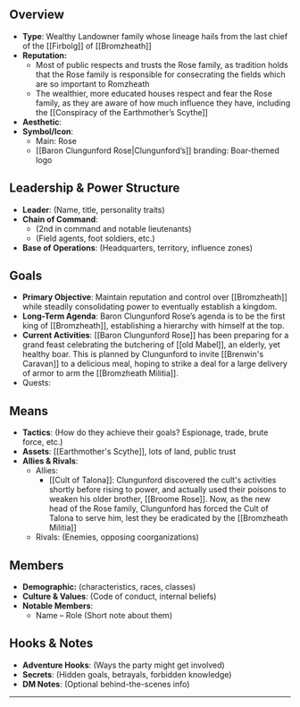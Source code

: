 ## Overview
- **Type**: Wealthy Landowner family whose lineage hails from the last chief of the [[Firbolg]] of [[Bromzheath]]
- **Reputation:** 
	- Most of public respects and trusts the Rose family, as tradition holds that the Rose family is responsible for consecrating the fields which are so important to Romzheath
	- The wealthier, more educated houses respect and fear the Rose family, as they are aware of how much influence they have, including the [[Conspiracy of the Earthmother’s Scythe]]
- **Aesthetic**: 
- **Symbol/Icon**: 
	- Main: Rose 
	+ [[Baron Clungunford Rose|Clungunford’s]] branding: Boar-themed logo

## Leadership & Power Structure
- **Leader**: (Name, title, personality traits)
- **Chain of Command**:
  - (2nd in command and notable lieutenants)
  - (Field agents, foot soldiers, etc.)
- **Base of Operations**: (Headquarters, territory, influence zones)

## Goals
- **Primary Objective**: Maintain reputation and control over [[Bromzheath]] while steadily consolidating power to eventually establish a kingdom.
- **Long-Term Agenda**: Baron Clungunford Rose’s agenda is to be the first king of [[Bromzheath]], establishing a hierarchy with himself at the top.
- **Current Activities**: [[Baron Clungunford Rose]] has been preparing for a grand feast celebrating the butchering of [[old Mabel]], an elderly, yet healthy boar. This is planned by Clungunford to invite [[Brenwin's Caravan]] to a delicious meal, hoping to strike a deal for a large delivery of armor to arm the [[Bromzheath Militia]]. 
- Quests: 

## Means
- **Tactics**: (How do they achieve their goals? Espionage, trade, brute force, etc.)
- **Assets**: [[Earthmother's Scythe]], lots of land, public trust
- **Allies & Rivals**:
  - Allies: 
	  - [[Cult of Talona]]: Clungunford discovered the cult's activities shortly before rising to power, and actually used their poisons to weaken his older brother, [[Broome Rose]]. Now, as the new head of the Rose family, Clungunford has forced the Cult of Talona to serve him, lest they be eradicated by the [[Bromzheath Militia]]
  - Rivals: (Enemies, opposing coorganizations)

## Members
- **Demographic:** (characteristics, races, classes)
- **Culture & Values**: (Code of conduct, internal beliefs)
- **Notable Members**:
  - Name – Role (Short note about them)

## Hooks & Notes
- **Adventure Hooks**: (Ways the party might get involved)
- **Secrets**: (Hidden goals, betrayals, forbidden knowledge)
- **DM Notes**: (Optional behind-the-scenes info)

---
